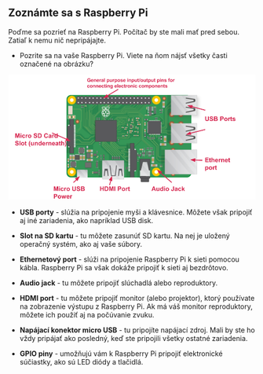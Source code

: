## Zoznámte sa s Raspberry Pi

Poďme sa pozrieť na Raspberry Pi. Počítač by ste mali mať pred sebou. Zatiaľ k nemu nič nepripájajte.

+ Pozrite sa na vaše Raspberry Pi. Viete na ňom nájsť všetky časti označené na obrázku?

![screenshot](images/pi-labelled-names.png)

+ **USB porty** - slúžia na pripojenie myši a klávesnice. Môžete však pripojiť aj iné zariadenia, ako napríklad USB disk.

+ **Slot na SD kartu** - tu môžete zasunúť SD kartu. Na nej je uložený operačný systém, ako aj vaše súbory.

+ **Ethernetový port** - slúži na pripojenie Raspberry Pi k sieti pomocou kábla. Raspberry Pi sa však dokáže pripojiť k sieti aj bezdrôtovo.

+ **Audio jack** - tu môžete pripojiť slúchadlá alebo reproduktory.

+ **HDMI port** - tu môžete pripojiť monitor (alebo projektor), ktorý používate na zobrazenie výstupu z Raspberry Pi. Ak má váš monitor reproduktory, môžete ich použiť aj na počúvanie zvuku.

+ **Napájací konektor micro USB** - tu pripojíte napájací zdroj. Mali by ste ho vždy pripájať ako posledný, keď ste pripojili všetky ostatné zariadenia.

+ **GPIO piny** - umožňujú vám k Raspberry Pi pripojiť elektronické súčiastky, ako sú LED diódy a tlačidlá.
